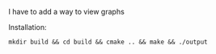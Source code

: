 I have to add a way to view graphs

Installation:

```
mkdir build && cd build && cmake .. && make && ./output
```
